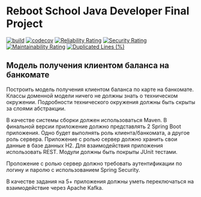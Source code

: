 # Reboot School Java Developer Final Project


[![build](https://img.shields.io/github/workflow/status/AleksMikhailenko/reboot-final-project/Java%20CI%20with%20Maven/develop)](https://github.com/AleksMikhailenko/reboot-final-project/actions?query=branch%3Adevelop++workflow%3A%22Java+CI+with+Maven%22++)
[![codecov](https://codecov.io/gh/AleksMikhailenko/reboot-final-project/branch/develop/graph/badge.svg?token=L15NL1GRUB)](https://codecov.io/gh/AleksMikhailenko/reboot-final-project)
[![Reliability Rating](https://sonarcloud.io/api/project_badges/measure?project=AleksMikhailenko_reboot-final-project&metric=reliability_rating)](https://sonarcloud.io/summary/new_code?id=AleksMikhailenko_reboot-final-project)
[![Security Rating](https://sonarcloud.io/api/project_badges/measure?project=AleksMikhailenko_reboot-final-project&metric=security_rating)](https://sonarcloud.io/summary/new_code?id=AleksMikhailenko_reboot-final-project)
[![Maintainability Rating](https://sonarcloud.io/api/project_badges/measure?project=AleksMikhailenko_reboot-final-project&metric=sqale_rating)](https://sonarcloud.io/summary/new_code?id=AleksMikhailenko_reboot-final-project)
[![Duplicated Lines (%)](https://sonarcloud.io/api/project_badges/measure?project=AleksMikhailenko_reboot-final-project&metric=duplicated_lines_density)](https://sonarcloud.io/summary/new_code?id=AleksMikhailenko_reboot-final-project)


## Модель получения клиентом баланса на банкомате

Построить модель получения клиентом баланса по карте на банкомате.
Классы доменной модели ничего не должны знать о техническом окружении.
Подробности технического окружения должны быть скрыты за слоями абстракции.

В качестве системы сборки должен использоваться Maven.
В финальной версии приложение должно представлять 2 Spring Boot приложения.
Одно будет выполнять роль клиента/банкомата, а другое роль сервера.
Приложение с ролью сервер должно хранить свои данные в базе данных H2.
Для взаимодействия приложения использовать REST. Модули должны быть покрыты JUnit тестами.

Проложение с ролью сервер должно требовать аутентификации по логину и паролю с использованием Spring Security.

В качестве задания на 5+ приложения должны уметь переключаться на взаимодействие через Apache Kafka.